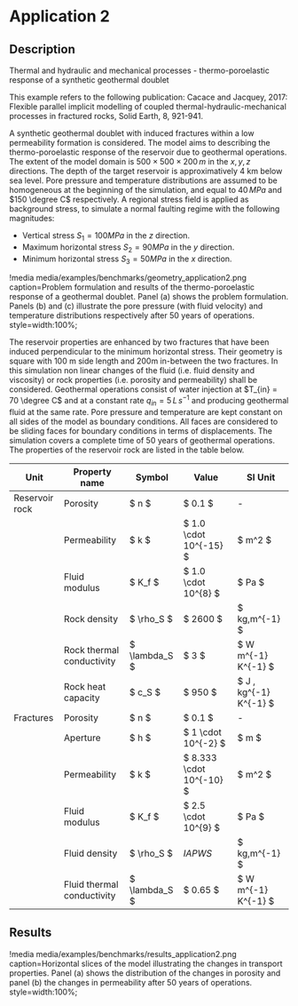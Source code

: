 # Application 2

## Description
Thermal and hydraulic and mechanical processes - thermo-poroelastic response of a synthetic geothermal doublet

This example refers to the following publication: Cacace and Jacquey, 2017: Flexible parallel implicit modelling of coupled thermal-hydraulic-mechanical processes in fractured rocks, Solid Earth, 8, 921-941.

A synthetic geothermal doublet with induced fractures within a low permeability formation is considered. The model aims to describing the thermo-poroelastic response of the reservoir due to geothermal operations. The extent of the model domain is $500 \times 500 \times 200 \,m$ in the $x, y, z$ directions. The depth of the target reservoir is approximatively 4 km below sea level. Pore pressure and temperature distributions are assumed to be homogeneous at the beginning of the simulation, and equal to $40\,MPa$ and $150 \degree C$ respectively. A regional stress field is applied as background stress, to simulate a normal faulting regime with the following magnitudes:

* Vertical stress $S_1 = 100 MPa$ in the $z$ direction.
* Maximum horizontal stress $S_2 = 90 MPa$ in the $y$ direction.
* Minimum horizontal stress $S_3 = 50 MPa$ in the $x$ direction.

!media media/examples/benchmarks/geometry_application2.png
       caption=Problem formulation and results of the thermo-poroelastic response of a geothermal doublet. Panel (a) shows the problem formulation. Panels (b) and (c) illustrate the pore pressure (with fluid velocity) and temperature distributions respectively after 50 years of operations.
       style=width:100%;

The reservoir properties are enhanced by two fractures that have been induced perpendicular to the minimum horizontal stress. Their geometry is square with 100 m side length and 200m in-between the two fractures. In this simulation non linear changes of the fluid (i.e. fluid density and viscosity) or rock properties (i.e. porosity and permeability) shall be considered.
Geothermal operations consist of water injection at $T_{in} = 70 \degree C$ and at a constant rate $q_{in} = 5\,L \, s^{-1}$ and producing geothermal fluid at the same rate. Pore pressure and temperature are kept constant on all sides of the model as boundary conditions. All faces are considered to be sliding faces for boundary conditions in terms of displacements. The simulation covers a complete time of 50 years of geothermal operations. The properties of the reservoir rock are listed in the table below.

|    Unit            | Property name              | Symbol         | Value                    | SI Unit              |
|--------------------|----------------------------|----------------|--------------------------|----------------------|
|    Reservoir rock  | Porosity                   | $ n $          | $ 0.1 $                  | -                    |
|                    | Permeability               | $ k $          | $ 1.0 \cdot 10^{-15} $   | $ m^2 $              |
|                    | Fluid modulus              | $ K_f $        | $ 1.0 \cdot 10^{8} $     | $ Pa $               |
|                    | Rock density               | $ \rho_S $     | $ 2600 $                 | $ kg\,m^{-1}   $      |
|                    | Rock thermal conductivity  | $ \lambda_S $  | $ 3 $                    | $ W m^{-1} K^{-1} $   |
|                    | Rock heat capacity         | $ c_S $        | $ 950 $                  | $ J \, kg^{-1} K^{-1} $ |
|   Fractures        | Porosity                   | $ n $          | $ 0.1 $                  | -                    |
|                    | Aperture                   | $ h $          | $ 1 \cdot 10^{-2} $      | $ m $                |
|                    | Permeability               | $ k $          | $ 8.333 \cdot 10^{-10} $ | $ m^2 $              |
|                    | Fluid modulus              | $ K_f $        | $ 2.5 \cdot 10^{9} $     | $ Pa $               |
|                    | Fluid density              | $ \rho_S $     | $IAPWS$                  | $ kg\,m^{-1}  $      |
|                    | Fluid thermal conductivity | $ \lambda_S $  | $ 0.65 $                 | $ W m^{-1} K^{-1} $   |

## Results

!media media/examples/benchmarks/results_application2.png
       caption=Horizontal slices of the model illustrating the changes in transport properties. Panel (a) shows the distribution of the changes in porosity and panel (b) the changes in permeability after 50 years of operations.
       style=width:100%;
